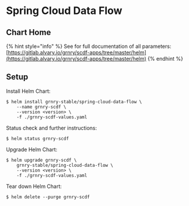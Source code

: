 # Spring Cloud Data Flow

## Chart Home

{% hint style="info" %}
See for full documentation of all parameters:  
[https://gitlab.alvary.io/grnry/scdf-apps/tree/master/helm](https://gitlab.alvary.io/grnry/scdf-apps/tree/master/helm)
{% endhint %}

## Setup

Install Helm Chart:

```
$ helm install grnry-stable/spring-cloud-data-flow \
    --name grnry-scdf \
    --version <version> \
    -f ./grnry-scdf-values.yaml
```

Status check and further instructions:

```text
$ helm status grnry-scdf
```

Upgrade Helm Chart: 

```text
$ helm upgrade grnry-scdf \
    grnry-stable/spring-cloud-data-flow \
    --version <version> \
    -f ./grnry-scdf-values.yaml
```

Tear down Helm Chart:

```text
$ helm delete --purge grnry-scdf
```

